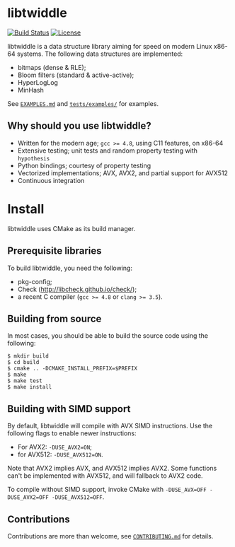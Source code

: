 libtwiddle
==========
[![Build Status](https://travis-ci.org/fsaintjacques/libtwiddle.svg?branch=develop)](https://travis-ci.org/fsaintjacques/libtwiddle)
[![License](https://img.shields.io/badge/license-LGPL--3.0-blue.svg?style=flat)](https://github.com/fsaintjacques/libtwiddle/blob/develop/LICENSE)


libtwiddle is a data structure library aiming for speed on modern
Linux x86-64 systems. The following data structures are implemented:

  * bitmaps (dense & RLE);
  * Bloom filters (standard & active-active);
  * HyperLogLog
  * MinHash

See [`EXAMPLES.md`](EXAMPLES.md) and
[`tests/examples/`](tests/examples/) for examples.

Why should you use libtwiddle?
------------------------------

  * Written for the modern age; `gcc >= 4.8`, using C11 features, on x86-64
  * Extensive testing; unit tests and random property testing with `hypothesis`
  * Python bindings; courtesy of property testing
  * Vectorized implementations; AVX, AVX2, and partial support for AVX512
  * Continuous integration

Install
=======

libtwiddle uses CMake as its build manager.

Prerequisite libraries
----------------------

To build libtwiddle, you need the following:

  * pkg-config;
  * Check (http://libcheck.github.io/check/);
  * a recent C compiler (`gcc >= 4.8` or `clang >= 3.5`).

Building from source
--------------------

In most cases, you should be able to build the source code using the following:

    $ mkdir build
    $ cd build
    $ cmake .. -DCMAKE_INSTALL_PREFIX=$PREFIX
    $ make
    $ make test
    $ make install

Building with SIMD support
--------------------------

By default, libtwiddle will compile with AVX SIMD instructions. Use
the following flags to enable newer instructions:

  * For AVX2:   `-DUSE_AVX2=ON`;
  * for AVX512: `-DUSE_AVX512=ON`.

Note that AVX2 implies AVX, and AVX512 implies AVX2. Some functions
can't be implemented with AVX512, and will fallback to AVX2 code.

To compile without SIMD support, invoke CMake with `-DUSE_AVX=OFF
-DUSE_AVX2=OFF -DUSE_AVX512=OFF`.

Contributions
-------------

Contributions are more than welcome, see
[`CONTRIBUTING.md`](CONTRIBUTING.md) for details.
